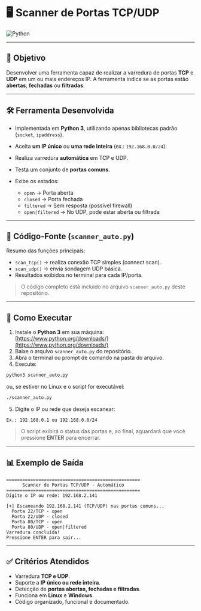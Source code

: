 # 🖥️ Scanner de Portas TCP/UDP

![Python](https://img.shields.io/badge/Python-3.x-blue?logo=python\&logoColor=white)

---

## 🎯 Objetivo

Desenvolver uma ferramenta capaz de realizar a varredura de portas **TCP** e **UDP** em um ou mais endereços IP.
A ferramenta indica se as portas estão **abertas**, **fechadas** ou **filtradas**.

---

## 🛠️ Ferramenta Desenvolvida

* Implementada em **Python 3**, utilizando apenas bibliotecas padrão (`socket`, `ipaddress`).
* Aceita **um IP único** ou **uma rede inteira** (ex.: `192.168.0.0/24`).
* Realiza varredura **automática** em TCP e UDP.
* Testa um conjunto de **portas comuns**.
* Exibe os estados:

  * `open` → Porta aberta
  * `closed` → Porta fechada
  * `filtered` → Sem resposta (possível firewall)
  * `open|filtered` → No UDP, pode estar aberta ou filtrada

---

## 📜 Código-Fonte (`scanner_auto.py`)

Resumo das funções principais:

* `scan_tcp()` → realiza conexão TCP simples (connect scan).
* `scan_udp()` → envia sondagem UDP básica.
* Resultados exibidos no terminal para cada IP/porta.

> O código completo está incluído no arquivo `scanner_auto.py` deste repositório.

---

## 🚀 Como Executar

1. Instale o **Python 3** em sua máquina: [https://www.python.org/downloads/](https://www.python.org/downloads/)
2. Baixe o arquivo `scanner_auto.py` do repositório.
3. Abra o terminal ou prompt de comando na pasta do arquivo.
4. Execute:

```bash
python3 scanner_auto.py
```

ou, se estiver no Linux e o script for executável:

```bash
./scanner_auto.py
```

5. Digite o IP ou rede que deseja escanear:

```
Ex.: 192.168.0.1 ou 192.168.0.0/24
```

> O script exibirá o status das portas e, ao final, aguardará que você pressione **ENTER** para encerrar.

---

## 📊 Exemplo de Saída

```
==================================================
      Scanner de Portas TCP/UDP - Automático
==================================================
Digite o IP ou rede: 192.168.2.141

[+] Escaneando 192.168.2.141 (TCP/UDP) nas portas comuns...
  Porta 22/TCP - open
  Porta 22/UDP - closed
  Porta 80/TCP - open
  Porta 80/UDP - open|filtered
Varredura concluída!
Pressione ENTER para sair...
```

---

## ✅ Critérios Atendidos

* Varredura **TCP e UDP**.
* Suporte a **IP único ou rede inteira**.
* Detecção de **portas abertas, fechadas e filtradas**.
* Funciona em **Linux** e **Windows**.
* Código organizado, funcional e documentado.
